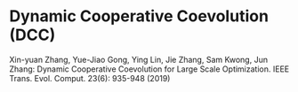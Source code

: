 # Dynamic Cooperative Coevolution (DCC)
Xin-yuan Zhang, Yue-Jiao Gong, Ying Lin, Jie Zhang, Sam Kwong, Jun Zhang:
Dynamic Cooperative Coevolution for Large Scale Optimization. 
IEEE Trans. Evol. Comput. 23(6): 935-948 (2019)
